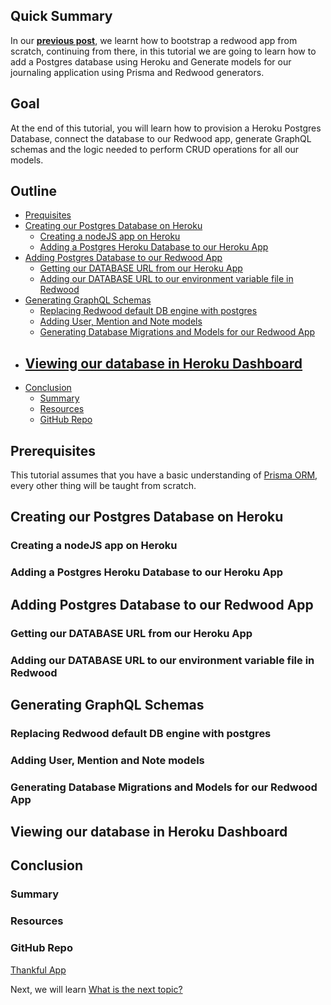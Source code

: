 ## Quick Summary

In our __[previous post](../003-Bootstrapping%20a%20RedwoodJS%20Application/bootstrapping-a-redwoodjs-application.md)__, we learnt how to bootstrap a redwood app from scratch, continuing from there, in this tutorial we are going to learn how to add a Postgres database using Heroku and Generate models for our journaling application using Prisma and Redwood generators.

## Goal

At the end of this tutorial, you will learn how to provision a Heroku Postgres Database, connect the database to our Redwood app, generate GraphQL schemas and the logic needed to perform CRUD operations for all our models.

## Outline
- [Prequisites](#prerequisites)
- [Creating our Postgres Database on Heroku](#creating-our-postgres-database-on-heroku)
  - [Creating a nodeJS app on Heroku](#creating-a-nodejs-app-on-heroku)
  - [Adding a Postgres Heroku Database to our Heroku App](#adding-a-postgres-heroku-database-to-our-heroku-app)
- [Adding Postgres Database to our Redwood App](#adding-postgres-database-to-our-redwood-app)
  - [Getting our DATABASE URL from our Heroku App](#getting-our-database-url-from-our-heroku-app)
  - [Adding our DATABASE URL to our environment variable file in Redwood](#adding-our-database-url-to-our-environment-variable-file-in-redwood)
- [Generating GraphQL Schemas](#generating-graphql-schemas)
  - [Replacing Redwood default DB engine with postgres](#replacing-redwood-default-db-engine-with-postgres)
  - [Adding User, Mention and Note models](#adding-user-mention-and-note-models)
  - [Generating Database Migrations and Models for our Redwood App](#generating-database-migrations-and-models-for-our-redwood-app)
- [Viewing our database in Heroku Dashboard](#viewing-our-database-in-heroku-dashboard)
  - 
- [Conclusion](#conclusion)
  - [Summary](#summary)
  - [Resources](#resources)
  - [GitHub Repo](#github-repo)

## Prerequisites
This tutorial assumes that you have a basic understanding of [Prisma ORM](https://www.prisma.io/), every other thing will be taught from scratch.

## Creating our Postgres Database on Heroku
### Creating a nodeJS app on Heroku
### Adding a Postgres Heroku Database to our Heroku App

## Adding Postgres Database to our Redwood App
### Getting our DATABASE URL from our Heroku App
### Adding our DATABASE URL to our environment variable file in Redwood

## Generating GraphQL Schemas
### Replacing Redwood default DB engine with postgres
### Adding User, Mention and Note models
### Generating Database Migrations and Models for our Redwood App

## Viewing our database in Heroku Dashboard
## Conclusion

### Summary
### Resources
### GitHub Repo
[Thankful App](https://github.com/evansibok/thankful)

Next, we will learn [What is the next topic?](#)
